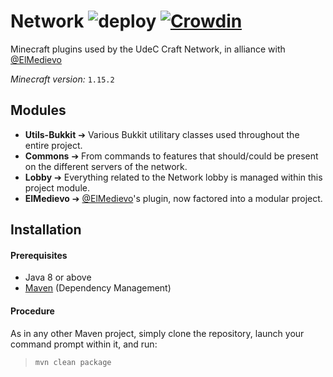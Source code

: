Network ![deploy](https://github.com/ElMedievo-UdeC/Network/workflows/build/badge.svg) [![Crowdin](https://badges.crowdin.net/elmedievo/localized.svg)](https://crowdin.com/project/elmedievo)
===

Minecraft plugins used by the UdeC Craft Network, in alliance with [@ElMedievo](https://github.com/ElMedievo)

*Minecraft version:* `1.15.2`

## Modules
* **Utils-Bukkit** ➔ Various Bukkit utilitary classes used throughout the entire project.
* **Commons** ➔ From commands to features that should/could be present on the different servers of the network.
* **Lobby** ➔ Everything related to the Network lobby is managed within this project module.
* **ElMedievo** ➔ [@ElMedievo](https://github.com/ElMedievo)'s plugin, now factored into a modular project.

## Installation

#### Prerequisites
* Java 8 or above
* [Maven](http://maven.apache.org/) (Dependency Management)

#### Procedure
As in any other Maven project, simply clone the repository, launch your command prompt within it, and run:

  > `mvn clean package`
